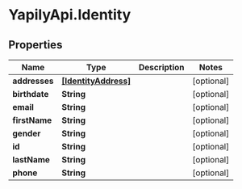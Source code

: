 # YapilyApi.Identity

## Properties
Name | Type | Description | Notes
------------ | ------------- | ------------- | -------------
**addresses** | [**[IdentityAddress]**](IdentityAddress.md) |  | [optional] 
**birthdate** | **String** |  | [optional] 
**email** | **String** |  | [optional] 
**firstName** | **String** |  | [optional] 
**gender** | **String** |  | [optional] 
**id** | **String** |  | [optional] 
**lastName** | **String** |  | [optional] 
**phone** | **String** |  | [optional] 


